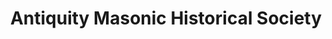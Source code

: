 ---
layout: repo
title: "Antiquity Masonic Historical Society"
id: 18868
permalink: repos/18868/
---